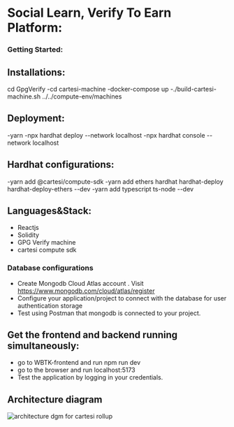 # Social Learn, Verify To Earn Platform:

### Getting Started:

## Installations:
cd GpgVerify
-cd cartesi-machine
-docker-compose up
-./build-cartesi-machine.sh ../../compute-env/machines

## Deployment:
-yarn
-npx hardhat deploy --network localhost
-npx hardhat console --network localhost

## Hardhat configurations:
-yarn add @cartesi/compute-sdk
-yarn add ethers hardhat hardhat-deploy hardhat-deploy-ethers --dev
-yarn add typescript ts-node --dev

## Languages&Stack:
- Reactjs
- Solidity
- GPG Verify machine
- cartesi compute sdk
  
### Database configurations
- Create Mongodb Cloud Atlas account . Visit https://www.mongodb.com/cloud/atlas/register
- Configure your application/project to connect with the database for user authentication storage
- Test using Postman that mongodb is connected to your project.

## Get the frontend and backend running simultaneously:
  - go to WBTK-frontend and run npm run dev
  - go to the browser and run localhost:5173
  - Test the application by logging in your credentials.

## Architecture diagram
![architecture dgm for cartesi rollup](https://github.com/WBT-Kenya/Learn-Verify-Earn-app/assets/9214845/402c46bf-c9f3-4ce2-a0ee-2cb811c53b33)

